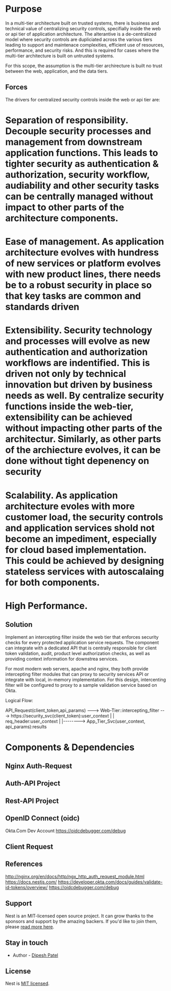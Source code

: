 # Purpose
In a multi-tier architecture built on trusted systems, there is business and technical value of centralizing security controls, specifially inside the web or api tier of application architecture.  The alterantive is a de-centralized model where security controls are dupliciated across the various tiers leading to support and maintenace complexities, efficient use of resources, performance, and security risks.  And this is required for cases where the multi-tier architecture is built on untrusted systems.

For this scope, the assumption is the multi-tier archirecture is built no trust between the web, application, and the data tiers.

## Forces
The drivers for centralized security controls inside the web or api tier  are:
  
#  Separation of responsibility.  Decouple security processes and management from downstream application functions.  This leads to tighter security as authentication & authorization, security workflow, audiability and other security tasks can be centrally managed without impact to other parts of the architecture components.

#  Ease of management.  As application architecture evolves with hundress of new services or platform evolves with new product lines, there needs be to a robust security in place so that key tasks are common and standards driven

#  Extensibility.  Security technology and processes will evolve as new authentication and authorization workflows are indentified.  This is driven not only by technical innovation but driven by business needs as well.  By centralize security functions inside the web-tier, extensibility can be achieved without impacting other parts of the architectur.  Similarly, as other parts of the archiecture evolves, it can be done without tight depenency on security

#  Scalability.  As application architecture evoles with more customer load, the security controls and application services shold not become an impediment, especially for cloud based implementation.  This could be achieved by designing stateless services with autoscalaing for both components.

#  High Performance.  

## Solution

Implement an intercepting filter inside the web tier that enforces security checks for every protected application service requests.  The component can integrate with a dedicated API that is centrally responsible for client token validation, audit, product level authorization checks, as well as providing context information for downstrea services.  

For most modern web servers, apache and nginx, they both provide intercepting filter modules that can proxy to security services API or integrate with local, in-memory implementation.  For this design, intercenting filter will be configured to proxy to a sample validation service based on Okta.

Logical Flow:

API_Request(client_token,api_params) --->  Web-Tier::intercepting_filter --->  https://security_svc(client_token):user_context
                                                     |
                                                     |
                                            req_header:user_context
                                                     |
                                                     |-------->  App_Tier_Svc(user_context, api_params):results


# Components & Dependencies


## Nginx Auth-Request


## Auth-API Project


## Rest-API Project


## OpenID Connect (oidc)
Okta.Com Dev Account
https://oidcdebugger.com/debug


## Client Request


##  References
http://nginx.org/en/docs/http/ngx_http_auth_request_module.html
https://docs.nestjs.com/
https://developer.okta.com/docs/guides/validate-id-tokens/overview/
https://oidcdebugger.com/debug




## Support

Nest is an MIT-licensed open source project. It can grow thanks to the sponsors and support by the amazing backers. If you'd like to join them, please [read more here](https://docs.nestjs.com/support).

## Stay in touch

- Author - [Dipesh Patel](https://www.linkedin.com/dipeshpate)

## License

  Nest is [MIT licensed](LICENSE).

